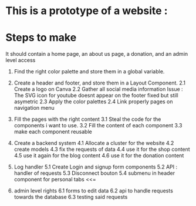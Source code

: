 # This is a prototype of a website :

# Steps to make

It should contain a home page, an about us page, a donation, and an admin level access

1. Find the right color palette and store them in a global variable.
2. Create a header and footer, and store them in a Layout Component.
   2.1 Create a logo on Canva
   2.2 Gather all social media information
   Issue : The SVG icon for youtube doesnt appear on the footer
   fixed but still asymetric
   2.3 Apply the color palettes
   2.4 Link properly pages on navigation menu

3. Fill the pages with the right content
   3.1 Steal the code for the components i want to use.
   3.2 Fill the content of each component
   3.3 make each component reusable

4. Create a backend system
   4.1 Allocate a cluster for the website
   4.2 create models
   4.3 fix the requests of data
   4.4 use it for the shop content
   4.5 use it again for the blog content
   4.6 use it for the donation content

5. Log handler
   5.1 Create Login and signup form components
   5.2 API : handler of requests 
   5.3 Disconnect bouton
   5.4 submenu in header component for personal tabs <<=

6. admin level rights
   6.1 forms to edit data
   6.2 api to handle requests towards the database
   6.3 testing said requests
